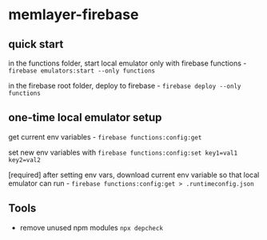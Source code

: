 # memlayer-firebase

## quick start

in the functions folder, start local emulator only with firebase functions - `firebase emulators:start --only functions`

in the firebase root folder, deploy to firebase - `firebase deploy --only functions`

## one-time local emulator setup

get current env variables - `firebase functions:config:get`

set new env variables with `firebase functions:config:set key1=val1 key2=val2`

[required] after setting env vars, download current env variable so that local emulator can run - `firebase functions:config:get > .runtimeconfig.json`

## Tools
- remove unused npm modules `npx depcheck`
